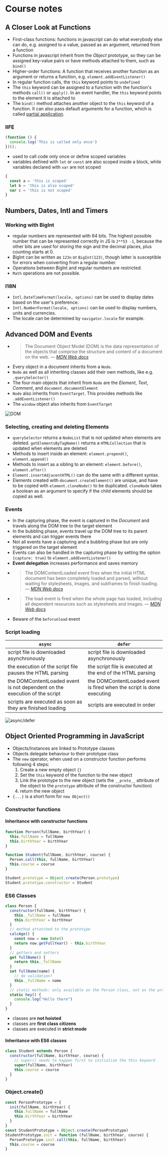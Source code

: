 # Course notes

## A Closer Look at Functions

* First-class functions: functions in javascript can do what everybody else can do, e.g. assigned to a value, passed as an argument, returned from a function
* Functions in javascript inherit from the _Object_ prototype, so they can be assigned key-value pairs or have methods attached to them, such as `bind()`
* Higher-order functions: A function that receives another function as an argument or returns a function, e.g. `element.addEventListener()`
* In regular function calls, the `this` keyword points to `undefined`
* The `this` keyword can be assigned to a function with the function's methods `call()` or `apply()`.
  In an event handler, the `this` keyword points to the element it is attached to
* The `bind()` method attaches another object to the `this` keyword of a function.
  It can also pass default arguments for a function, which is called [partial application][2].

### IIFE

```javascript
(function () {
  console.log('This is called only once')
})();
```

* used to call code only once or define scoped variables
* variables defined with `let` or `const` are also scoped inside a block, while variables declared with `var` are not scoped

```javascript
{
  const a = 'this is scoped'
  let b = 'this is also scoped'
  var c = 'this is not scoped'
}
```

## Numbers, Dates, Intl and Timers

### Working with BigInt

* regular numbers are represented with 64 bits.
  The highest possible number that can be represented correctly in JS is `2**53 -1`, because the other bits are used for storing the sign and the decimal places, plus counting starts at 0.
* BigInt can be written as `123n` or `BigInt(123)`, though latter is susceptible for errors when converting from a regular number.
* Operations between BigInt and regular numbers are restricted.
* `Math` operations are not possible.


### I18N
* `Intl.DateTimeFormat(locale, options)` can be used to display dates based on the user's preference.
* `Intl.NumberFormat(locale, options)` can be used to display numbers, units and currencies.
* The locale can be determined by `navigator.locale` for example.

## Advanced DOM and Events

* > The Document Object Model (DOM) is the data representation of the objects that comprise the structure and content of a document on the web.
  > &mdash; <cite>[MDN Web docs][1]</cite> 
* Every object in a document inherits from a `Node`.
* `Node` as well as all inheriting classes add their own methods, like e.g. `.querySelector()`
* The four main objects that inherit from `Node` are the _Element_, _Text_, _Comment_, and `document.documentElement`
* `Node` also inherits from `EventTarget`.
  This provides methods like `.addEventListener()`
* The `window` object also inherits from `EventTarget`

![DOM](DOM.png "How the DOM API is organized behind the scenes")

### Selecting, creating and deleting Elements

* `querySelector` returns a `NodeList` that is not updated when elements are deleted.
  `getElementsByTagName()` returns a `HTMLCollection` that is updated when elements are deleted
* Methods to insert inside an element: `element.prepend()`, `element.append()`
* Methods to insert as a sibling to an element: `element.before()`, `element.after()`
* `Element.insertAdjacentHTML()` can do the same with a different syntax.
* Elements created with `document.createElement()` are unique, and have to be copied with `element.cloneNode()` to be duplicated.
  `cloneNode` takes a boolean as an argument to specify if the child elements should be copied as well.

### Events
* In the capturing phase, the event is captured in the _Document_ and travels along the DOM tree to the target element
* In the bubbling phase, events travel up the DOM tree to its parent elements and can trigger events there
* Not all events have a capturing and a bubbling phase but are only triggered on the target element
* Events can also be handled in the capturing phase by setting the option `{capture: true}` to `element.addEventListener()`
* **Event delegation** increases performance and saves memory
* > The DOMContentLoaded event fires when the initial HTML document has been completely loaded and parsed, without waiting for stylesheets, images, and subframes to finish loading.
  > &mdash; <cite>[MDN Web docs][3]</cite> 
* > The load event is fired when the whole page has loaded, including all dependent resources such as stylesheets and images.
  > &mdash; <cite>[MDN Web docs][3]</cite>
* Beware of the `beforunload` event

### Script loading

| ` async `                                                                  | ` defer `                                                             |
|----------------------------------------------------------------------------|-----------------------------------------------------------------------|
| script file is downloaded asynchronously                                   | script file is downloaded asynchronously                              |
| the execution of the script file pauses the HTML parsing                   | the script file is executed at the end of the HTML parsing            |
| the DOMContentLoaded event is not dependent on the execution of the script | the DOMContentLoaded event is fired when the script is done executing |
| scripts are executed as soon as they are finished loading                  | scripts are executed in order                                         |

![async/defer](async_defer.png "Behaviour of async and defer when placed in the head or at the end of the body")

## Object Oriented Programming in JavaScript

* Objects/Instances are linked to Prototype classes
* Objects delegate behaviour to their prototype class
* The `new` operator, when used on a constructor function performs following 4 steps:
  1. Create a new empty object `{}`
  2. Set the `this` keyword of the function to the new object
  3. Link the prototype to the new object (sets the `__proto__` attribute of the object to the `prototype` attribute of the constructor function)
  4. return the new object
* `{...}` is a short form for `new Object()`

### Constructor functions

#### Inheritance with constructor functions
```javascript
function Person(fullName, birthYear) {
  this.fullName = fullName
  this.birthYear = birthYear
}

function Student(fullName, birthYear, course) {
  Person.call(this, fullName, birthYear)
  this.course = course
}

Student.prototype = Object.create(Person.prototype)
Student.prototype.constructor = Student
```

### ES6 Classes

```javascript
class Person {
  constructor(fullName, birthYear) {
    this._fullName = fullName
    this.birthYear = birthYear
  }
  // method attatched to the prototype
  calcAge() {
    const now = new Date()
    return now.getFullYear() - this.birthYear
  }
  // getters and setters
  get fullName() {
    return this._fullName
  }
  set fullName(name) {
    // do validation?
    this._fullName = name
  }
  // static methods: only available on the Person class, not on the prototype
  static hey() {
    console.log("Hello there")  
  }
}
```

* classes are **not hoisted**
* classes are **first class citizens**
* classes are executed in **strict mode**

#### Inheritance with ES6 classes

```javascript
class Student extends Person {
  constructor(fullName, birthYear, course) {
    // super() needs to happen first to initialize the this keyword
    super(fullName, birthYear)
    this.course = course
  }
}
```

### Object.create()
```javascript
const PersonPrototype = {
  init(fullName, birthYear) {
    this.fullName = fullName
    this.birthYear = birthYear
  }
}
const StudentPrototype = Object.create(PersonPrototype)
StudentPrototype.init = function (fullName, birthYear, course) {
  PersonPrototype.init.call(this, fullName, birthYear)
  this.course = course
}
```

[1]: https://developer.mozilla.org/en-US/docs/Web/API/Document_Object_Model/Introduction
[2]: https://en.wikipedia.org/wiki/Partial_application
[3]: https://developer.mozilla.org/en-US/docs/Web/API/Window/DOMContentLoaded_event
[4]: https://developer.mozilla.org/en-US/docs/Web/API/Window/load_event
